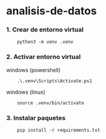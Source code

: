 # analisis-de-datos

### 1. Crear de entorno virtual
```
    python3 -m venv .venv
```
### 2. Activar entorno virtual

windows (powershell)
```
    .\.venv\Scripts\Activate.ps1
```

windows (linux)
```
    source .venv/bin/activate
```


### 3. Instalar paquetes

``` 
    pip install -r requirements.txt
```
